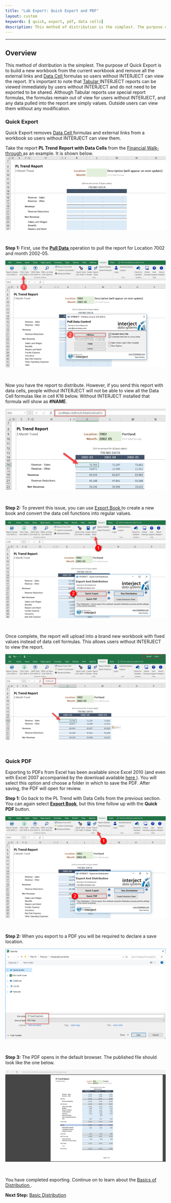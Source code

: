 ```yaml
---
title: "Lab Export: Quick Export and PDF"
layout: custom
keywords: [ quick, export, pdf, data cells]
description: This method of distribution is the simplest. The purpose of Quick Export is to build a new workbook from the current workbook and remove all the external links and Data Cell formulas so users without INTERJECT can view the report.
---
```

* * *

##  **Overview**

This method of distribution is the simplest. The purpose of Quick Export is to build a new workbook from the current workbook and remove all the external links and [ Data Cell ](/wAbout/Tabular-vs-Data-Cells.html) formulas so users without INTERJECT can view the report. It's important to note that [ Tabular ](/wAbout/Tabular-vs-Data-Cells.html) INTERJECT reports can be viewed immediately by users without INTERJECT and do not need to be exported to be shared. Although Tabular reports use special report formulas, the formulas remain out of view for users without INTERJECT, and any data pulled into the report are simply values. Outside users can view them without any modification. 

###  Quick Export 

Quick Export removes [ Data Cell ](/wAbout/Tabular-vs-Data-Cells.html) formulas and external links from a workbook so users without INTERJECT can view them. 

Take the report **PL Trend Report with Data Cells** from the [ Financial Walk-through ](/wAbout/Financial-Reports.html) as an example. It is shown below.   
![](/images/L-Export-QuickExPDF/01.png)

<br> 


**Step 1:** First, use the [ **Pull Data** ](/wGetStarted/INTERJECT-Ribbon-Menu-Items.html#pull-data) operation to pull the report for Location 7002 and month 2002-05. 

![](/images/L-Export-QuickExPDF/02.png)

<br> 


Now you have the report to distribute. However, if you send this report with data cells, people without INTERJECT will not be able to view all the Data Cell formulas like in cell K16 below. Without INTERJECT installed that formula will show as **#NAME**. 

![](/images/L-Export-QuickExPDF/03.png)

<br> 


**Step 2:** To prevent this issue, you can use [ Export Book ](/wGetStarted/INTERJECT-Ribbon-Menu-Items.html#export-book) to create a new book and convert the data cell functions into regular values. 

![](/images/L-Export-QuickExPDF/04.png)

<br> 


Once complete, the report will upload into a brand new workbook with fixed values instead of data cell formulas. This allows users without INTERJECT to view the report. 

![](/images/L-Export-QuickExPDF/05.png)

<br> 


###  Quick PDF 

Exporting to PDFs from Excel has been available since Excel 2010 (and even with Excel 2007 accompanied by the download available [ here ](http://www.microsoft.com/downloads/details.aspx?familyid=4d951911-3e7e-4ae6-b059-a2e79ed87041)). You will select this option and choose a folder in which to save the PDF. After saving, the PDF will open for review. 

**Step 1:** Go back to the PL Trend with Data Cells from the previous section. You can again select [ **Export Book**](/wGetStarted/INTERJECT-Ribbon-Menu-Items.html#export-book), but this time follow up with the **Quick PDF** button. 

![](/images/L-Export-QuickExPDF/06.png)   


<br> 


**Step 2:** When you export to a PDF you will be required to declare a save location. 

![](/images/L-Export-QuickExPDF/07.png)   


<br> 


**Step 3:** The PDF opens in the default browser. The published file should look like the one below. 

![](/images/L-Export-QuickExPDF/08.png)

<br> 


You have completed exporting. Continue on to learn about the [ Basics of Distribution ](/wGetStarted/L-Export-BasicDist.html). 


**Next Step:** [ Basic Distribution ](/wGetStarted/L-Export-BasicDist.html)
